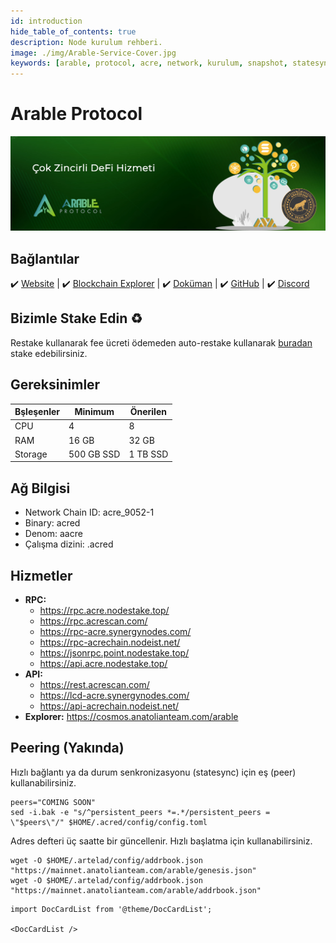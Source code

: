 ```yaml
---
id: introduction
hide_table_of_contents: true
description: Node kurulum rehberi.
image: ./img/Arable-Service-Cover.jpg
keywords: [arable, protocol, acre, network, kurulum, snapshot, statesync, güncelleme]
---
```

# Arable Protocol

![Arable](./img/Arable-Service.jpg)

## Bağlantılar
 ✔️ [Website](https://www.arable.finance/) |
 ✔️ [Blockchain Explorer](https://cosmos.anatolianteam.com/arable) |
 ✔️ [Doküman](https://about.arable.finance/) |
 ✔️ [GitHub](https://github.com/ArableProtocol) |
 ✔️ [Discord](http://discord.gg/arable)

## Bizimle Stake Edin ♻️
Restake kullanarak fee ücreti ödemeden auto-restake kullanarak [buradan](https://restake.app/acrechain/acrevaloper10uc3h2348v9dxa7evkjhep8xxtsd8f7de3xg5t) stake edebilirsiniz.

## Gereksinimler

| Bşleşenler | Minimum | **Önerilen** |
| ------------ | ------------ | ------------ |
| CPU |	4 | 8 |
| RAM	| 16 GB | 32 GB |
| Storage	| 500 GB SSD | 1 TB SSD | 

## Ağ Bilgisi 

* Network Chain ID: acre_9052-1
* Binary: acred
* Denom: aacre
* Çalışma dizini: .acred

## Hizmetler
* **RPC:**
    * https://rpc.acre.nodestake.top/
    * https://rpc.acrescan.com/
    * https://rpc-acre.synergynodes.com/
    * https://rpc-acrechain.nodeist.net/
    * https://jsonrpc.point.nodestake.top/
    * https://api.acre.nodestake.top/
* **API:**
    * https://rest.acrescan.com/
    * https://lcd-acre.synergynodes.com/
    * https://api-acrechain.nodeist.net/
* **Explorer:** https://cosmos.anatolianteam.com/arable

## Peering (Yakında)
Hızlı bağlantı ya da durum senkronizasyonu (statesync) için eş (peer) kullanabilirsiniz.
```shell
peers="COMING SOON"
sed -i.bak -e "s/^persistent_peers *=.*/persistent_peers = \"$peers\"/" $HOME/.acred/config/config.toml
```
Adres defteri üç saatte bir güncellenir. Hızlı başlatma için kullanabilirsiniz.
```shell
wget -O $HOME/.artelad/config/addrbook.json "https://mainnet.anatolianteam.com/arable/genesis.json"
wget -O $HOME/.artelad/config/addrbook.json "https://mainnet.anatolianteam.com/arable/addrbook.json"
```

```mdx-code-block
import DocCardList from '@theme/DocCardList';

<DocCardList />
```
